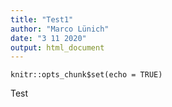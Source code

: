 ```yaml
---
title: "Test1"
author: "Marco Lünich"
date: "3 11 2020"
output: html_document
---
```


```{r setup, include=FALSE}
knitr::opts_chunk$set(echo = TRUE)
```

Test
